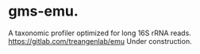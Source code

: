 # gms-emu.
A taxonomic profiler optimized for long 16S rRNA reads.
https://gitlab.com/treangenlab/emu
Under construction.

